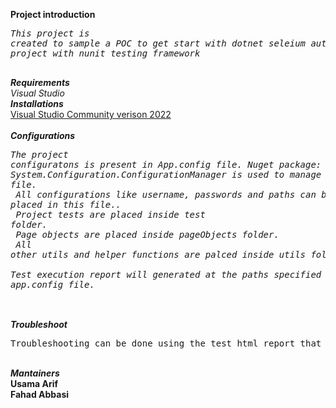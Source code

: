 **Project introduction**<br/>
*<pre>This project is created to sample a POC to get start with dotnet seleium automation project with nunit testing framework* <br/> </pre>
***Requirements***<br/>
*Visual Studio*<br/>
***Installations***<br/>
[Visual Studio Community verison 2022](https://docs.microsoft.com/en-us/visualstudio/install/install-visual-studio?view=vs-2022)<br/>
<br/>***Configurations***<br/>
*<pre>The project configuratons is present in App.config file. Nuget package: System.Configuration.ConfigurationManager is used to manage app.config file.<br/>
All configurations like username, passwords and paths can be placed in this file..<br/>
Project tests are placed inside test folder.<br/>
Page objects are placed inside pageObjects folder.<br/>
All other utils and helper functions are palced inside utils folder.<br/>
Test execution report will generated at the paths specified inside app.config file.<br/> </pre>*
<br/>***Troubleshoot***<br/>
<pre>Troubleshooting can be done using the test html report that will not only contains the test execution results but will also contains screenshots for failed test that will help in test faiuire anlysis.<br/></pre>
<br/>***Mantainers***<br/>
**Usama Arif**<br/>
**Fahad Abbasi**<br/>
